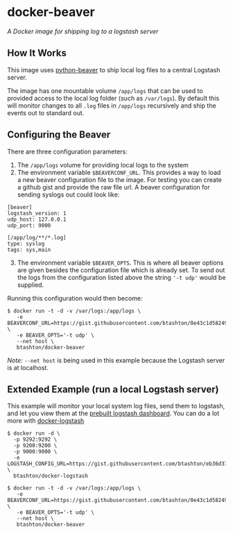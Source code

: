 docker-beaver
=============

*A Docker image for shipping log to a logstash server*

How  It Works
-----------------
This image uses [python-beaver](https://github.com/josegonzalez/python-beaver) to ship local log files to a central Logstash server.

The image has one mountable volume `/app/logs` that can be used to provided access to the local log folder (such as `/var/logs`).  By default this will monitor changes to all `.log` files in `/app/logs` recursively and ship the events out to standard out.

Configuring the Beaver
------------------------------

There are three configuration parameters:

 1. The `/app/logs` volume for providing local logs to the system
 2. The environment variable `$BEAVERCONF_URL`. This provides a way to load a new beaver configuration file to the image.  For testing you can create a github gist and provide the raw file url.  A beaver configuration for sending syslogs out could look like:
```
[beaver]
logstash_version: 1
udp_host: 127.0.0.1
udp_port: 9000
 
[/app/log/**/*.log]
type: syslog
tags: sys,main 
```
3. The environment variable `$BEAVER_OPTS`.  This is where all beaver options are given besides the configuration file which is already set.  To send out the logs from the configuration listed above the string `'-t udp'` would be supplied.

Running this configuration would then become:
```
$ docker run -t -d -v /var/logs:/app/logs \
   -e BEAVERCONF_URL=https://gist.githubusercontent.com/btashton/0e43c1d5824915c57335/raw/f5d2526a7be2f5a7604055745d27f004068e7b4d/beaver.conf \
   -e BEAVER_OPTS='-t udp' \
   --net host \
   btashton/docker-beaver
```

*Note:* `--net host` is being used in this example because the Logstash server is at localhost.

Extended Example (run a local Logstash server)
----------------------------------------------------------------
This example will monitor your local system log files, send them to logstash, and let you view them at
the [prebuilt logstash dashboard](http://127.0.0.1:9292/index.html#/dashboard/file/logstash.json).
You can do a lot more with [docker-logstash](https://github.com/pblittle/docker-logstash)
```
$ docker run -d \
  -p 9292:9292 \
  -p 9200:9200 \
  -p 9000:9000 \
  -e LOGSTASH_CONFIG_URL=https://gist.githubusercontent.com/btashton/eb36d37e6cfc9800a63e/raw/logstash.conf \
  btashton/docker-logstash
 
$ docker run -t -d -v /var/logs:/app/logs \
   -e BEAVERCONF_URL=https://gist.githubusercontent.com/btashton/0e43c1d5824915c57335/raw/f5d2526a7be2f5a7604055745d27f004068e7b4d/beaver.conf \
   -e BEAVER_OPTS='-t udp' \
   --net host \
   btashton/docker-beaver
```
